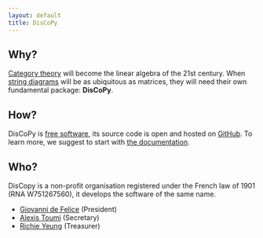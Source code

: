 ```yaml
---
layout: default
title: DisCoPy
---
```


## Why?

[Category theory](https://en.wikipedia.org/wiki/Category_theory) will become the linear algebra of the 21st century.
When [string diagrams](https://en.wikipedia.org/wiki/String_diagram) will be as ubiquitous as matrices, they will need their own fundamental package: **DisCoPy**.

## How?

DisCoPy is [free software](https://en.wikipedia.org/wiki/Free_software),
its source code is open and hosted on [GitHub](https://github.com/oxford-quantum-group/discopy).
To learn more, we suggest to start with [the documentation](https://discopy.readthedocs.io).

## Who?

DisCopy is a non-profit organisation registered under the French law of 1901 (RNA W751267560), it develops the software of the same name.

- [Giovanni de Felice](https://www.cs.ox.ac.uk/people/giovanni.defelice/) (President)
- [Alexis Toumi](https://alexis.toumi.xyz/) (Secretary)
- [Richie Yeung](https://hk.linkedin.com/in/richie-yeung) (Treasurer)
